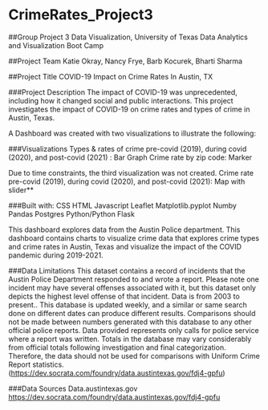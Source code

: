# CrimeRates_Project3

##Group Project 3 
Data Visualization, University of Texas Data Analytics and  Visualization Boot Camp

##Project Team
Katie Okray, Nancy Frye, Barb Kocurek, Bharti Sharma

##Project Title 
COVID-19 Impact on Crime Rates In Austin, TX


###Project Description
The impact of COVID-19  was unprecedented, including how it changed social and public interactions.  This project  investigates the impact of COVID-19 on crime rates and types of crime in Austin, Texas.

A Dashboard was created with two visualizations to illustrate the following:

###Visualizations
Types & rates of crime pre-covid (2019), during covid (2020), and post-covid (2021) : Bar Graph
Crime rate by zip code: Marker

Due to time constraints, the third visualization was not created.
Crime rate pre-covid (2019), during covid (2020), and post-covid (2021): Map with slider**

###Built with: 
CSS
HTML 
Javascript
Leaflet 
Matplotlib.pyplot
Numby
Pandas 
Postgres
Python/Python Flask

This dashboard explores data  from the Austin Police department. This dashboard contains charts to visualize crime data that explores crime types and crime rates in Austin, Texas and visualize the impact of the COVID pandemic during 2019-2021.


###Data Limitations
This dataset contains a record of incidents that the Austin Police Department responded to and wrote a report. Please note one incident may have several offenses associated with it, but this dataset only depicts the highest level offense of that incident. Data is from 2003 to present.. This database is updated weekly, and a similar or same search done on different dates can produce different results. Comparisons should not be made between numbers generated with this database to any other official police reports. Data provided represents only calls for police service where a report was written. Totals in the database may vary considerably from official totals following investigation and final categorization. Therefore, the data should not be used for comparisons with Uniform Crime Report statistics. (https://dev.socrata.com/foundry/data.austintexas.gov/fdj4-gpfu)

###Data Sources
Data.austintexas.gov
https://dev.socrata.com/foundry/data.austintexas.gov/fdj4-gpfu 
